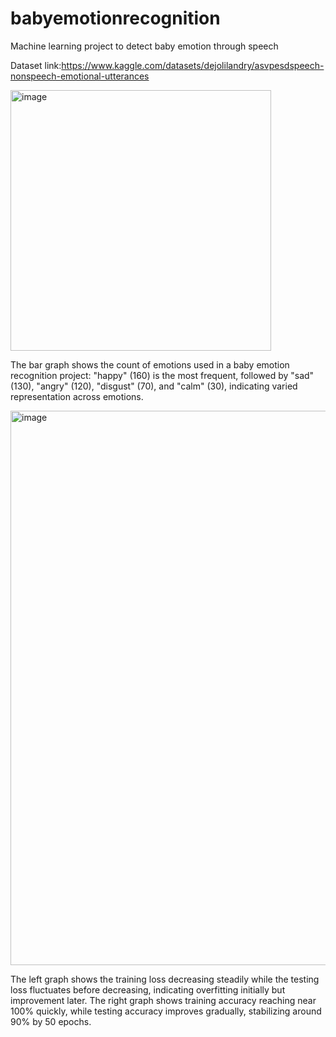 # babyemotionrecognition
Machine learning project to detect baby emotion through speech


Dataset link:https://www.kaggle.com/datasets/dejolilandry/asvpesdspeech-nonspeech-emotional-utterances


<img width="417" alt="image" src="https://github.com/Noorjahan0905/babyemotionrecognition/assets/105159578/38fd2a7e-e4e2-497e-b9ed-69aa5f353b2d">


The bar graph shows the count of emotions used in a baby emotion recognition project: "happy" (160) is the most frequent, followed by "sad" (130), "angry" (120), "disgust" (70), and "calm" (30), indicating varied representation across emotions.

<img width="887" alt="image" src="https://github.com/Noorjahan0905/babyemotionrecognition/assets/105159578/b6790148-2567-4c70-821d-ee8ba37d541b">


The left graph shows the training loss decreasing steadily while the testing loss fluctuates before decreasing, indicating overfitting initially but improvement later. The right graph shows training accuracy reaching near 100% quickly, while testing accuracy improves gradually, stabilizing around 90% by 50 epochs.



